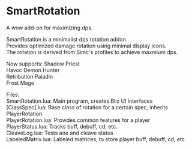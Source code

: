 # SmartRotation
A wow add-on for maximizing dps. 

SmartRotation is a minimalist dps rotation addon. \
Provides optimized damage rotation using minimal display icons. \
The rotation is derived from Simc's profiles to achieve maxmium dps. 

Now supports: 
Shadow Priest \
Havoc Demon Hunter \
Retribution Paladin \
Frost Mage

Files: \
SmartRotation.lua:      Main program, creates Bliz UI interfaces \
[ClassSpec].lua:        Base class of rotation for a certain spec, inherits PlayerRotation \
PlayerRotation.lua:     Provides common features for a player \
PlayerStatus.lua:       Tracks buff, debuff, cd, etc. \
CleaveLog.lua:          Tests aoe and cleave status \
LabeledMatrix.lua:      Labeled matrices, to store player buff, debuff, cd, etc. 
